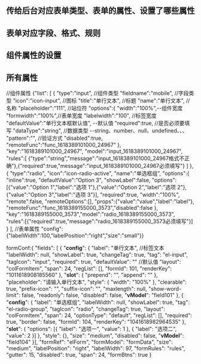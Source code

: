 ## 传给后台对应表单类型、表单的属性、设置了哪些属性
## 表单对应字段、格式、规则
## 组件属性的设置
##  所有属性


//组件属性
{"list":
[
 {
    "type":"input",   //组件类型
    "fieldname":"mobile", //字段类型
    "icon":"icon-input",  //图标
    "title":"单行文本",   //标题
    "name":"单行文本",  //名称
    "placeholder":"111", //站位符
    "options":{
      "width":"100%",--组件宽度
      "formwidth":"100%",//表单宽度
      "labelwidth":"100",   //标签宽度
      "defaultValue":"单行文本框默认值",    --默认值
      "required":true,  //是否必须要填写
      "dataType":"string",  //数据类型  --string、number、null、undefined、、、
      "pattern":"",   //验证方式
      "disabled":true,
      "remoteFunc":"func_1618389101000_24967"
      },
    "key":"1618389101000_24967",
    "model":"input_1618389101000_24967",
    "rules":[
      {"type":"string","message":"input_1618389101000_24967格式不正确"},{"required":true,"message":"input_1618389101000_24967必须填写"}
      ]
},
 {
   "type":"radio",
   "icon":"icon-radio-active",
   "name":"单选框组",
   "options":{
    "inline":true,
    "defaultValue":"Option 3",
    "showLabel":false,
    "options":[{"value":"Option 1","label":"选项 1"},{"value":"Option 2","label":"选项 2"},{"value":"Option 3","label":"选项 3"}],
    "required":true,
    "width":"100%",
    "remote":false,
    "remoteOptions":[],
    "props":{"value":"value","label":"label"},
    "remoteFunc":"func_1618389155000_3573","disabled":false
    },
   "key":"1618389155000_3573","model":"radio_1618389155000_3573",
   "rules":[{"required":true,"message":"radio_1618389155000_3573必须填写"}]
   }
   ],
   //表单属性
   "config":{"labelWidth":100,"labelPosition":"right","size":"small"}}




 formConf:{
  "fields": [
    {
    "__config__": {
      "label": "单行文本", //标签文本
      "labelWidth": null,
      "showLabel": true,
      "changeTag": true,
      "tag": "el-input",
      "tagIcon": "input",
      "required": true,
      "defaultValue": ""  //默认值
      "layout": "colFormItem",
      "span": 24,
      "regList": [],
      "formId": 101,
      "renderKey": "1011618908185560"
    },
    "__slot__": {
      "prepend": "",
      "append": ""
    },
    "placeholder": "请输入单行文本",
    "style": {
      "width": "100%"
    },
    "clearable": true,
    "prefix-icon": "",
    "suffix-icon": "",
    "maxlength": null,
    "show-word-limit": false,
    "readonly": false,
    "disabled": false,
    "__vModel__": "field101"
  }, {
    "__config__": {
      "label": "单选框组",
      "labelWidth": null,
      "showLabel": true,
      "tag": "el-radio-group",
      "tagIcon": "radio",
      "changeTag": true,
      "layout": "colFormItem",
      "span": 24,
      "optionType": "default",
      "regList": [],
      "required": true,
      "border": false,
      "formId": 104,
      "renderKey": "1041618982964535"
    },
    "__slot__": {
      "options": [{
        "label": "选项一",
        "value": 1
      }, {
        "label": "选项二",
        "value": 2
      }]
    },
    "style": {},
    "size": "medium",
    "disabled": false,
    "__vModel__": "field104"
  }],
  "formRef": "elForm",
  "formModel": "formData",
  "size": "medium",
  "labelPosition": "right",
  "labelWidth": 97,
  "formRules": "rules",
  "gutter": 15,
  "disabled": true,
  "span": 24,
  "formBtns": true
}
